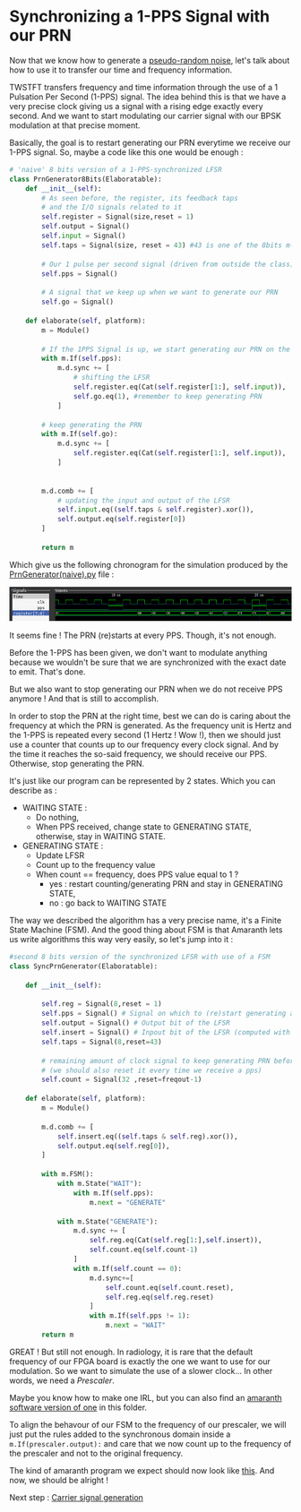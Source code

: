 # Synchronizing a 1-PPS Signal with our PRN

Now that we know how to generate a [pseudo-random noise](../PRN/1_PRN.md), let's talk about how to use it to transfer our time and frequency information.

TWSTFT transfers frequency and time information through the use of a 1 Pulsation Per Second (1-PPS) signal. The idea behind this is that we have a very precise clock giving us a signal with a rising edge exactly every second. And we want to start modulating our carrier signal with our BPSK modulation at that precise moment. 

Basically, the goal is to restart generating our PRN everytime we receive our 1-PPS signal. So, maybe a code like this one would be enough :

```python
# 'naive' 8 bits version of a 1-PPS-synchronized LFSR
class PrnGenerator8Bits(Elaboratable):
    def __init__(self):
        # As seen before, the register, its feedback taps
        # and the I/O signals related to it
        self.register = Signal(size,reset = 1)
        self.output = Signal()
        self.input = Signal()
        self.taps = Signal(size, reset = 43) #43 is one of the 8bits m-sequence generator taps 

        # Our 1 pulse per second signal (driven from outside the class)
        self.pps = Signal()

        # A signal that we keep up when we want to generate our PRN
        self.go = Signal()
    
    def elaborate(self, platform):  
        m = Module()

        # If the 1PPS Signal is up, we start generating our PRN on the next rising edge of our clock
        with m.If(self.pps):
            m.d.sync += [
                # shifting the LFSR
                self.register.eq(Cat(self.register[1:], self.input)), 
                self.go.eq(1), #remember to keep generating PRN
            ]

        # keep generating the PRN
        with m.If(self.go):
            m.d.sync += [
                self.register.eq(Cat(self.register[1:], self.input)), 
            ]
        

        m.d.comb += [
            # updating the input and output of the LFSR
            self.input.eq((self.taps & self.register).xor()),
            self.output.eq(self.register[0])
        ]

        return m
```

Which give us the following chronogram for the simulation produced by the [PrnGenerator(naive).py](PrnGenerator(naive).py) file :

<img src="../figures/PRN8_Sync_1.png">

It seems fine ! The PRN (re)starts at every PPS. Though, it's not enough. 

Before the 1-PPS has been given, we don't want to modulate anything because we wouldn't be sure that we are synchronized with the exact date to emit. That's done.

But we also want to stop generating our PRN when we do not receive PPS anymore ! And that is still to accomplish. 

In order to stop the PRN at the right time, best we can do is caring about the frequency at which the PRN is generated. As the frequency unit is Hertz and the 1-PPS is repeated every second (1 Hertz ! Wow !), then we should just use a counter that counts up to our frequency every clock signal. And by the time it reaches the so-said frequency, we should receive our PPS. Otherwise, stop generating the PRN.

It's just like our program can be represented by 2 states.
Which you can describe as :
- WAITING STATE : 
    - Do nothing,
    - When PPS received, change state to GENERATING STATE, otherwise, stay in WAITING STATE.
- GENERATING STATE :
    - Update LFSR
    - Count up to the frequency value
    - When count == frequency, does PPS value equal to 1 ? 
        - yes : restart counting/generating PRN and stay in GENERATING STATE,
        - no : go back to WAITING STATE

The way we described the algorithm has a very precise name, it's a Finite State Machine (FSM). And the good thing about FSM is that Amaranth lets us write algorithms this way very easily, so let's jump into it :

```python
#second 8 bits version of the synchronized LFSR with use of a FSM
class SyncPrnGenerator(Elaboratable):

	def __init__(self): 

		self.reg = Signal(8,reset = 1)
		self.pps = Signal() # Signal on which to (re)start generating a PRN
		self.output = Signal() # Output bit of the LFSR
		self.insert = Signal() # Inpout bit of the LFSR (computed with the LFSR and the taps)
        self.taps = Signal(8,reset=43)
		
		# remaining amount of clock signal to keep generating PRN before stopping 
		# (we should also reset it every time we receive a pps)
		self.count = Signal(32 ,reset=freqout-1) 
	
	def elaborate(self, platform):
		m = Module()

		m.d.comb += [
			self.insert.eq((self.taps & self.reg).xor()),
			self.output.eq(self.reg[0]),
		]

		with m.FSM():
			with m.State("WAIT"):
				with m.If(self.pps):
					m.next = "GENERATE"
				 
			with m.State("GENERATE"):
				m.d.sync += [
					self.reg.eq(Cat(self.reg[1:],self.insert)),
					self.count.eq(self.count-1)
				]
				with m.If(self.count == 0):
					m.d.sync+=[
						self.count.eq(self.count.reset),
						self.reg.eq(self.reg.reset)
					]
					with m.If(self.pps != 1):
						m.next = "WAIT"
		return m
```
GREAT ! But still not enough. In radiology, it is rare that the default frequency of our FPGA board is exactly the one we want to use for our modulation. So we want to simulate the use of a slower clock... In other words, we need a _Prescaler_.

Maybe you know how to make one IRL, but you can also find an [amaranth software version of one](Prescaler.py) in this folder.

To align the behavour of our FSM to the frequency of our prescaler, we will just put the rules added to the synchronous domain inside a ```m.If(prescaler.output):``` and care that we now count up to the frequency of the prescaler and not to the original frequency.

The kind of amaranth program we expect should now look like [this](PrnGenerator(final).py). And now, we should be alright !


Next step : [Carrier signal generation](../Carrier/3_Clk_Generation.md)